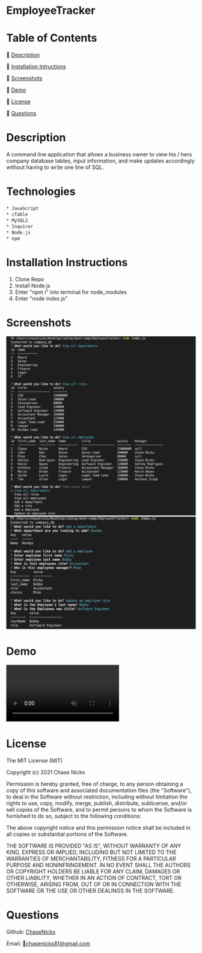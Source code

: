 # EmployeeTracker

# Table of Contents

  🔎 [Description](https://github.com/ChaseNicks/EmployeeTracker#Description)


  🔎 [Installation Intructions](https://github.com/ChaseNicks/EmployeeTracker#Installation-Instructions) 


  🔎 [Screenshots](https://github.com/ChaseNicks/EmployeeTracker#Screenshots)


  🔎 [Demo](https://github.com/ChaseNicks/EmployeeTracker#Demo)


  🔎 [License](https://github.com/ChaseNicks/EmployeeTracker#License)


  🔎 [Questions](https://github.com/ChaseNicks/EmployeeTracker#Questions)

# Description

A command line application that allows a business owner to view his / hers company database tables, input information, and make updates accordingly without having to write one line of SQL.

# Technologies

    * JavaScript
    * cTable
    * MySQL2
    * Inquirer
    * Node.js
    * npm

# Installation Instructions

  1. Clone Repo
  2. Install Node.js
  3. Enter "npm i" into terminal for node_modules
  4. Enter "node index.js"

# Screenshots

![Example1](./img/ex1.png)
![Example2](./img/ex2.png)

# Demo

![Demo](./img/vid-demo.mp4)

# License

The MIT License (MIT)

Copyright (c) 2021 Chase Nicks

Permission is hereby granted, free of charge, to any person obtaining a copy of this software and associated documentation files (the "Software"), to deal in the Software without restriction, including without limitation the rights to use, copy, modify, merge, publish, distribute, sublicense, and/or sell copies of the Software, and to permit persons to whom the Software is furnished to do so, subject to the following conditions:

The above copyright notice and this permission notice shall be included in all copies or substantial portions of the Software.

THE SOFTWARE IS PROVIDED "AS IS", WITHOUT WARRANTY OF ANY KIND, EXPRESS OR IMPLIED, INCLUDING BUT NOT LIMITED TO THE WARRANTIES OF MERCHANTABILITY, FITNESS FOR A PARTICULAR PURPOSE AND NONINFRINGEMENT. IN NO EVENT SHALL THE AUTHORS OR COPYRIGHT HOLDERS BE LIABLE FOR ANY CLAIM, DAMAGES OR OTHER LIABILITY, WHETHER IN AN ACTION OF CONTRACT, TORT OR OTHERWISE, ARISING FROM, OUT OF OR IN CONNECTION WITH THE SOFTWARE OR THE USE OR OTHER DEALINGS IN THE SOFTWARE.


# Questions

Github: [ChaseNicks](https://github.com/ChaseNicks)

Email: 📧chasenicks81@gmail.com